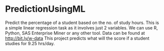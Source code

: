 # PredictionUsingML
Predict the percentage of a student based on the no. of study hours. This is a simple linear regression task as it involves just 2 variables. 
We can use R, Python, SAS Enterprise Miner or any other tool.
Data can be found at http://bit.ly/w-data
This project predicts what will the score if a student studies for 9.25 hrs/day.
